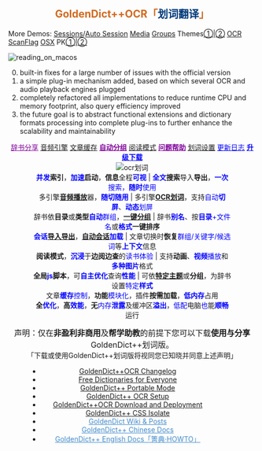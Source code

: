 <h2 align="center" id="GDUTitle" class="fadebox"><a href="https://www.autoptr.top/gdocr/" style='text-decoration:none;color:chocolate;'>GoldenDict++OCR「<span style="color:#003B7A;">划词翻译</span>」</a></h2>

More Demos:
[Sessions](https://www.bilibili.com/video/BV1Da4y1m7aT?t=0.0 "Session resume / 会话恢复")/[Auto Session](https://www.bilibili.com/video/BV1xj41177y3?t=0.0 "Authentic Session resume / 自动会话")
[Media](https://www.bilibili.com/video/BV1AQ4y1s7Vo?t=0.0 "Media file playing / 媒体文件播放支持")
[Groups](https://www.bilibili.com/video/BV1EN41177Lx?t=0.0 "Automatic Groups by Folder, Language and Type / 以目录、语言和类型对词典自动分组，一键创建群组")
Themes[①](https://www.bilibili.com/video/BV12j411U7rK?t=0.0 "Theme or stylesheet / 主题 或 样式表 设置，可自由组配")|[②](https://www.bilibili.com/video/BV1Yu4y1J7gc?t=0.0 "Theme or stylesheet / 主题 或 样式表 设置，可自由组配")
[OCR](https://www.bilibili.com/video/BV1Ab411X7aC?t=0.0 "OCR support / 划词翻译，OCR 引擎选择")
[ScanFlag](https://www.bilibili.com/video/BV1Es4y1b7UU?t=0.0 "Word Picking by ScanFlag on Linux / Linux 系统取词")
[OSX](https://www.bilibili.com/video/BV1WW4y1M7mR?t=0.0 "Apple's Dictionary support / 支持 苹果 Apple macOS 内置的词典")
PK[①](https://www.bilibili.com/video/BV1kv4y1L7Cm?t=0.0 "HeadWord List PK/ 与其它版本性能对比① - 词汇表阅览")|[②](https://www.bilibili.com/video/BV13N411v7kC?t=0.0 "Article View PK / 与其它版本性能对比② - 查询阅览")

![reading_on_macos](https://github.com/nonwill/nonwill.github.io/assets/46510529/cbcf7702-c683-469f-afb7-a02697a57615 "Reading Apple's Dictionary on macOS")

0. built-in fixes for a large number of issues with the official version
1. a simple plug-in mechanism added, based on which several OCR and audio playback engines plugged
2. completely refactored all implementations to reduce runtime CPU and memory footprint, also query efficiency improved 
3. the future goal is to abstract functional extensions and dictionary formats processing into complete plug-ins to further enhance the scalability and maintainability

<div align="center" style="margin-bottom:1px">
<a href="https://www.autoptr.top/gdocr/GoldenDict-OCR-Free-Dictionaries/" style="color:#7f0099">辞书分享</a> 
<a href="https://www.autoptr.top/gdocr/en/GoldenDict-OCR-Audio-Players/">音频引擎</a> 
<a href="https://www.autoptr.top/gdocr/en/GoldenDict-OCR-Web-History-Cache/">文章缓存</a> 
<a href="https://www.autoptr.top/gdocr/en/GoldenDict-OCR-Group-by-Folders/" style="color:#7f0099;font-weight:700">自动分组</a> 
<a href="https://www.autoptr.top/gdocr/en/GoldenDict-OCR-Reading-Mode/">阅读模式</a> 
<a href="https://www.autoptr.top/gdocr/en/GoldenDict-OCR-QA-Help/" style="color:#7f0099;font-weight:700">问题帮助</a> 
<a href="https://www.autoptr.top/gdocr/GoldenDict-OCR-Language-Settings/">划词设置</a> 
<a href="https://www.autoptr.top/gdocr/GoldenDict-OCR-Changelog/" style="color:blue">更新日志</a> 
<a href="https://www.autoptr.top/gdocr/GoldenDict-OCR-Deployment/" style="color:blue;font-weight:700">升级下载</a>
</div>

<div align="center" style="margin:1px 10%">
<img src="https://github.com/nonwill/GoldenDict-OCR/assets/46510529/88644c88-628b-4843-a6ff-269783bd6c02" alt="ocr划词">
<div><span style="cursor:help" title="太阳都西晒啦，起床都墨迹个半天怎么能行呢"><strong><font color="blue">并发</font>索引</strong>，<strong><font color="blue">加速</font>启动</strong>，<strong>信息</strong>全程<font color="blue"><strong>可视</strong></font></span> | <span style="cursor:help" title="加一次油可多次蓄力，我跑的最远哟"><strong><font color="blue">全文</font>搜索</strong>导入<strong>导出</strong>，<font color="blue"><strong>一次</strong>搜索，<strong>随时</strong>使用</font></span></div>
<div><span style="cursor:help" title="哑了咋办？换一个呀">多引擎<font color="blue"><a href="https://www.bilibili.com/video/BV1AQ4y1s7Vo?t=0.0" title="内置播放引擎和外置播放器，支持所有音频格式"><strong>音频播放</strong></a></font>器，<font color="blue"><strong>随切随用</strong></font></span> | <span style="cursor:help" title="划哪取哪，管它静的还是动的，来者不拒">多引擎<strong><a href="https://www.bilibili.com/video/BV1Ab411X7aC?t=0.0" title="支持系统内置OCR引擎和多个自定义引擎，支持多国语言识别">OCR划词</a></strong>，支持<font color="blue">自动<strong>切屏</strong></font>、<font color="blue"><strong>动态</strong>划屏</font></span></div>
<div><span style="cursor:help" title="锕？还可以这么分组，介个不要太爽快">辞书依<strong>目录</strong>或<strong>类型</strong><font color="blue"><strong>自动</strong>群组</font>，<a href="https://www.bilibili.com/video/BV1EN41177Lx?t=0.0" title="GoldenDict++按 词典类型 / 词典语言 / 目录结构 自动为词典分组"><strong>一键分组</strong></a></span> | <span style="cursor:help" title="什么？辞书名字不满意？改，改，不喜欢就改嘛">辞书<strong><font color="blue">别名</font></strong></span>、<span style="cursor:help" title="合理配置分组文件夹，有序分组一键全搞定">按<font color="blue"><strong>目录</strong>+文件名</font>或<strong><font color="blue">格式</font>一键排序</strong></span></div>
<div><span style="cursor:help" title="不仅能够快速恢复 Tab 页与 群组 搭配，还可以从上次关闭时的会话继续呢"，还需要一个一个的重新打开吗？"><strong><font color="blue">会话</font><a href="https://www.bilibili.com/video/BV1Da4y1m7aT?t=0.0" title="已保存的会话可随时加载，或在应用启动后自动加载">导入导出</a></strong>，<strong><a href="https://www.bilibili.com/video/BV1xj41177y3?t=0.0" title="启动后从上次关闭时的会话继续，或自动加载已保存的会话">自动会话</a><font color="blue">加载</font></strong></span> | <span style="cursor:help" title="咦~，啥年头了还不能多组同查">文章切换时<strong>恢复</strong><font color="blue">群组/关键字/候选词</font>等<font color="blue"><strong>上下文</strong></font>信息</span></div>
<div><span style="cursor:help" title="好吧，电子书也可以集成进来啦"><strong>阅读模式</strong>，<font color="blue"><strong>沉浸</strong></font>于<strong>边阅边查</strong>的<font color="blue">读书体验</font></span> | <span style="cursor:help" title="Flash还是有用武之地的啦，视频播放更不可少啦">支持<strong>动画</strong>、<font color="blue"><strong>视频</strong>播放</font>和<font color="blue"><strong>多种图片</strong></font>格式</span></div>
<div><span style="cursor:help" title="作为一个前端达人，怎么会无用武之地呢"><strong>全局<font color="blue">js</font>脚本</strong>，可<font color="blue"><strong>自主优化</strong></font>查询<font color="blue"><strong>性能</strong></font></span> | <span style="cursor:help" title="炫彩主题，自由定制！只要一点点儿css知识就够啦">可依<a href="https://www.bilibili.com/video/BV12j411U7rK?t=0.0" title="窗体界面 和 文章视图 可以混搭不同的 显示风格"><strong>特定主题</strong></a>或<strong>分组</strong>，为辞书设置<font color="blue">特定<strong>样式</strong></font></span></div>
<div><span style="cursor:help" title="告别臃肿，拒绝三高">文章<font color="blue"><strong>缓存</strong>控制</font>，<strong>功能</strong><font color="blue">模块化</font>，插件<strong>按需加载</strong>，<font color="blue"><strong>低内存</strong></font>占用</span></div>
<div><span style="cursor:help" title="不只是耗能少、速度快！安全、可靠也很重要哟"><strong>全<font color="blue">优化</font></strong>，<strong>高<font color="blue">效能</font></strong>，<strong>无</strong><font color="blue">内存<strong>泄露</strong></font>及缓冲区<font color="blue"><strong>溢出</strong></font></span>，<span style="cursor:help" title="老旧电脑的救星 - 作为学习机、上网课，一点儿都不耽误"><font color="blue">低配</font>电脑<font color="blue">也</font>能<font color="blue"><strong>顺畅</strong></font>运行</span></div>
</div>

<p align="center" class="gdocr_topic_text"><span style="font-size:16px">声明：仅在<strong>非盈利非商用</strong>及<strong>帮学助教</strong>的前提下您可以下载<strong>使用与分享</strong>GoldenDict++划词版。</span><br>「下载或使用GoldenDict++划词版将视同您已知晓并同意上述声明」</p>

<div class="outer" style="list-style-type:none;margin:1px 6em 1px 3em" align="center">
<ul class="list-group">
<li class="list-group-item title"><a href="https://www.autoptr.top/gdocr/GoldenDict-OCR-Changelog/" style="border-bottom:none" title="2022-03-21 / Changelog of GoldenDict++,划词翻译的升级日志及不同于官方版本GoldenDict的特点与特性">GoldenDict++OCR Changelog</a></li>
<li class="list-group-item title"><a href="https://www.autoptr.top/gdocr/GoldenDict-OCR-Free-Dictionaries/" style="border-bottom:none" title="2022-03-21 / 下载适用于GoldenDict++划词翻译的词典: xdxf,aard,zim,wiki,wikipedia,wikiquote,wikitionary,wikibooks,wikisource,wikiversity,PhET,物理,化学,汉匈,汉法,汉德">Free Dictionaries for Everyone</a></li>
<li class="list-group-item title"><a href="https://www.autoptr.top/gdocr/GoldenDict-OCR-Portable-Mode/" style="border-bottom:none" title="2022-03-21 / GoldenDict++全新的便携模式，可添加自定义辞书目录，无论是查词还是全文搜索，索引一次，随处可用">GoldenDict++ Portable Mode</a></li>
<li class="list-group-item title"><a href="https://www.autoptr.top/gdocr/GoldenDict-OCR-Language-Settings/" style="border-bottom:none" title="2022-03-21 / GoldenDict++支持的OCR语言,如何设置划词翻译选项">GoldenDict++ OCR Setup</a></li>
<li class="list-group-item title"><a href="https://www.autoptr.top/gdocr/GoldenDict-OCR-Deployment/" style="border-bottom:none" title="2022-03-21 / How to download and deploy GoldenDict++,GoldenDict++划词翻译下载和安装指南">GoldenDict++OCR Download and Deployment</a></li>
<li class="list-group-item title"><a href="https://www.autoptr.top/gdocr/GoldenDict-OCR-How-to-Isolate-CSS/" style="border-bottom:none" title="GoldenDict++样式表隔离,如何CSS现定于特定词典或不影响其它词典">GoldenDict++ CSS Isolate</a></li>
<li class="list-group-item title"><a href="https://www.autoptr.top/gdocr/wiki/" data-series="GoldenDict++OCR「划词版」" style="border-bottom:none;color:#428bca">GoldenDict Wiki &amp; Posts</a></li>
<li class="list-group-item title"><a href="https://www.autoptr.top/gdocr/cn/" data-series="GoldenDict++OCR「划词版」" style="border-bottom:none;color:#428bca">GoldenDict++ Chinese Docs</a></li>
<li class="list-group-item title"><a href="https://www.autoptr.top/gdocr/en/" data-series="GoldenDict++OCR「划词版」" style="border-bottom:none;color:#428bca">GoldenDict++ English Docs「箐典·HOWTO」</a></li>
</ul>
</div>
